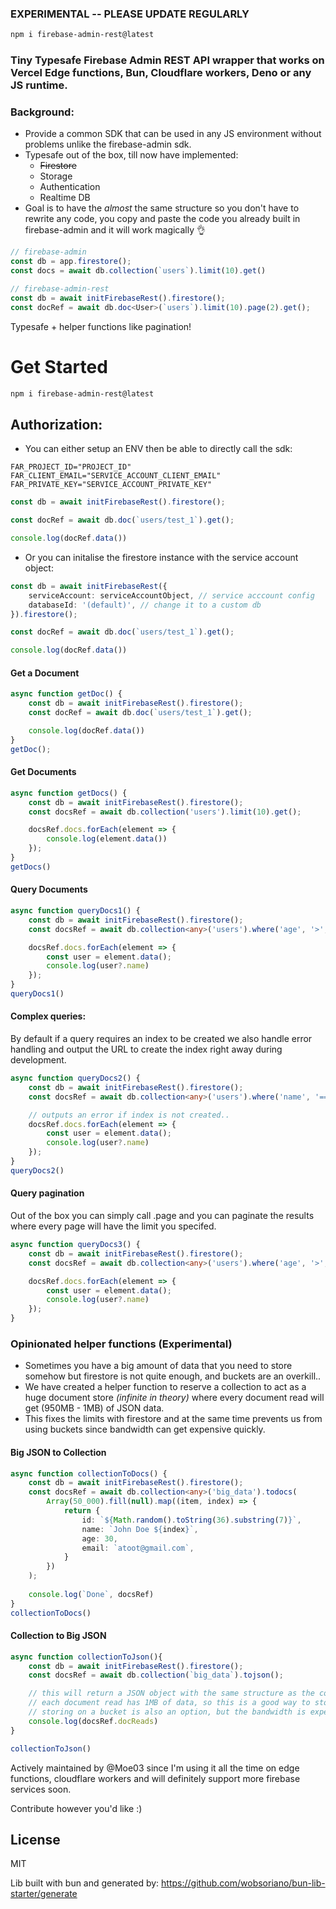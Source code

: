 ### EXPERIMENTAL -- PLEASE UPDATE REGULARLY 
```bash
npm i firebase-admin-rest@latest 
```

### **Tiny Typesafe Firebase Admin REST API wrapper that works on Vercel Edge functions, Bun, Cloudflare workers, Deno or any JS runtime.**

### Background:
- Provide a common SDK that can be used in any JS environment without problems unlike the firebase-admin sdk.
- Typesafe out of the box, till now have implemented:
    - ~~Firestore~~
    - Storage
    - Authentication
    - Realtime DB
- Goal is to have the *almost* the same structure so you don't have to rewrite any code, you copy and paste the code you already built in firebase-admin and it will work magically 👌
```ts
// firebase-admin
const db = app.firestore();
const docs = await db.collection(`users`).limit(10).get()

// firebase-admin-rest
const db = await initFirebaseRest().firestore();
const docRef = await db.doc<User>(`users`).limit(10).page(2).get(); 
```
Typesafe + helper functions like pagination!

# **Get Started**
```bash
npm i firebase-admin-rest@latest

```

## Authorization:
- You can either setup an ENV then be able to directly call the sdk:
```env
FAR_PROJECT_ID="PROJECT_ID"
FAR_CLIENT_EMAIL="SERVICE_ACCOUNT_CLIENT_EMAIL"
FAR_PRIVATE_KEY="SERVICE_ACCOUNT_PRIVATE_KEY"
```
```ts
const db = await initFirebaseRest().firestore();

const docRef = await db.doc(`users/test_1`).get();

console.log(docRef.data())
```
- Or you can initalise the firestore instance with the service account object:
```ts
const db = await initFirebaseRest({
    serviceAccount: serviceAccountObject, // service acccount config
    databaseId: '(default)', // change it to a custom db
}).firestore();

const docRef = await db.doc(`users/test_1`).get();

console.log(docRef.data())
```
#### **Get a Document**
```ts
async function getDoc() {
    const db = await initFirebaseRest().firestore();
    const docRef = await db.doc(`users/test_1`).get();

    console.log(docRef.data())
}
getDoc();
```

#### **Get Documents**
```ts
async function getDocs() {
    const db = await initFirebaseRest().firestore();
    const docsRef = await db.collection('users').limit(10).get();

    docsRef.docs.forEach(element => {
        console.log(element.data())
    });
}
getDocs()
```
#### **Query Documents**
```ts
async function queryDocs1() {
    const db = await initFirebaseRest().firestore();
    const docsRef = await db.collection<any>('users').where('age', '>', 25).get();

    docsRef.docs.forEach(element => {
        const user = element.data();
        console.log(user?.name)
    });
}
queryDocs1()
```

#### Complex queries:
By default if a query requires an index to be created we also handle error handling and output the URL to create the index right away during development.
```ts
async function queryDocs2() {
    const db = await initFirebaseRest().firestore();
    const docsRef = await db.collection<any>('users').where('name', '==', 'John Doe').orderBy('age', 'desc').get();

    // outputs an error if index is not created..
    docsRef.docs.forEach(element => {
        const user = element.data();
        console.log(user?.name)
    });
}
queryDocs2()
```
#### Query pagination
Out of the box you can simply call .page and you can paginate the results where every page will have the limit you specifed.
```ts
async function queryDocs3() {
    const db = await initFirebaseRest().firestore();
    const docsRef = await db.collection<any>('users').where('age', '>', 25).orderBy('age', 'desc').limit(5).page(3).get(); // 5 items per page

    docsRef.docs.forEach(element => {
        const user = element.data();
        console.log(user?.name)
    });
}
```

### Opinionated helper functions (Experimental)
- Sometimes you have a big amount of data that you need to store somehow but firestore is not quite enough, and buckets are an overkill.. 
- We have created a helper function to reserve a collection to act as a huge document store *(infinite in theory)* where every document read will get (950MB - 1MB) of JSON data.
- This fixes the limits with firestore and at the same time prevents us from using buckets since bandwidth can get expensive quickly.

#### Big JSON to Collection
```ts
async function collectionToDocs() {
    const db = await initFirebaseRest().firestore();
    const docsRef = await db.collection<any>('big_data').todocs(
        Array(50_000).fill(null).map((item, index) => {
            return {
                id: `${Math.random().toString(36).substring(7)}`,
                name: `John Doe ${index}`,
                age: 30,
                email: `atoot@gmail.com`,
            }
        })
    );
    
    console.log(`Done`, docsRef)
} 
collectionToDocs()
```
#### Collection to Big JSON
```ts
async function collectionToJson(){
    const db = await initFirebaseRest().firestore();
    const docsRef = await db.collection(`big_data`).tojson();

    // this will return a JSON object with the same structure as the collection
    // each document read has 1MB of data, so this is a good way to store large data without querying hundreds or thousands of documents
    // storing on a bucket is also an option, but the bandwidth is expensive and will add up
    console.log(docsRef.docReads)
}

collectionToJson()
```

Actively maintained by @Moe03 since I'm using it all the time on edge functions, cloudflare workers and will definitely support more firebase services soon.

Contribute however you'd like :)

## License
MIT

Lib built with bun and generated by:
https://github.com/wobsoriano/bun-lib-starter/generate
